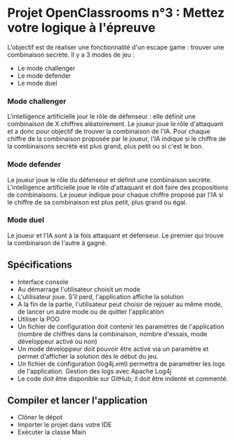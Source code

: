 # Projet OpenClassrooms n°3 : Mettez votre logique à l'épreuve

L'objectif est de réaliser une fonctionnalité d'un escape game : trouver une combinaison secrète.
Il y a 3 modes de jeu : 
- Le mode challenger
- Le mode defender
- Le mode duel

### Mode challenger 

L'intelligence artificielle jour le rôle de défenseur : elle définit une combinaison de X chiffres aléatoirement.
Le joueur joue le rôle d'attaquant et a donc pour objectif de trouver la combinaison de l'IA.
Pour chaque chiffre de la combinaison proposée par le joueur, l'IA indique si le chiffre de la combinaisons secrète
est plus grand, plus petit ou si c'est le bon. 

### Mode defender

Le joueur joue le rôle du défenseur et définit une combinaison secrète.
L'intelligence artificielle joue le rôle d'attaquant et doit faire des propositions de combinaisons.
Le joueur indique pour chaque chiffre proposé par l'IA si le chiffre de sa combinaison est plus petit, plus grand 
ou égal.

### Mode duel

Le joueur et l'IA sont à la fois attaquant et défenseur. Le premier qui trouve la combinaison de l'autre à gagné.
## 
## Spécifications 

- Interface console
- Au démarrage l'utilisateur choisit un mode
- L'utilisateur joue. S'il perd, l'application affiche la solution
- A la fin de la partie, l'utilisateur peut choisir de rejouer au même mode, de lancer un autre mode ou de 
quitter l'application
- Utiliser la POO
- Un fichier de configuration doit contenir les paramètres de l'application (nombre de chiffres dans la combinaison, 
nombre d'essais, mode développeur activé ou non)
- Un mode développeur doit pouvoir être activé via un paramètre et permet d'afficher la solution dès le début du jeu.
- Un fichier de configuration (log4j.xml) permettra de paramétrer les logs de l'application. Gestion des logs avec Apache Log4j
- Le code doit être disponible sur GitHub, il doit être indenté et commenté. 
## 
## Compiler et lancer l'application

- Clôner le dépot
- Importer le projet dans votre IDE
- Exécuter la classe Main
